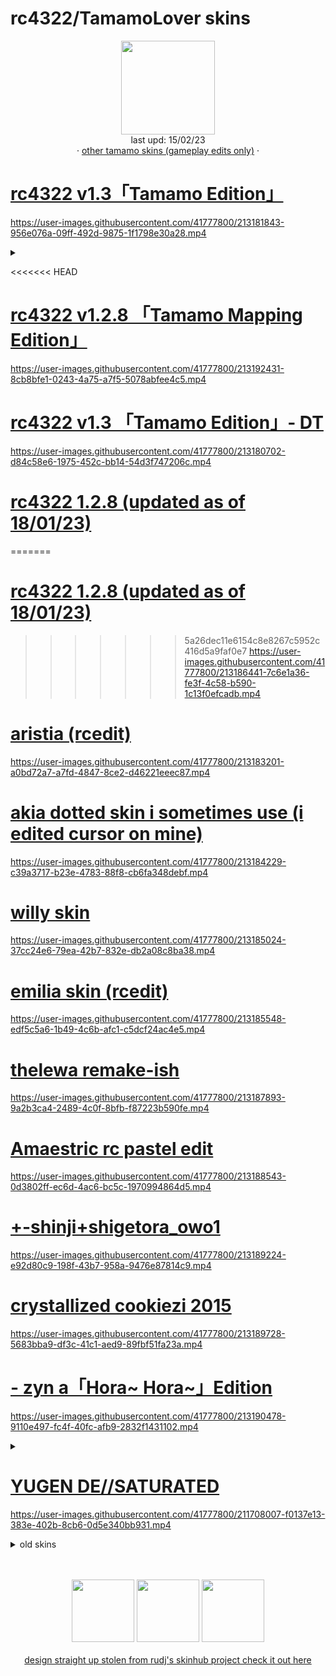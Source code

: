 # rc4322/TamamoLover skins
<p align="center">
<a href="https://osu.ppy.sh/users/7772622">
  <img src="https://a.ppy.sh/7772622"  
       width="150"
       height="150"></a>
<br>
  last upd: 15/02/23
  <br>
  · <a href=https://github.com/TechnoSL/rc-osuskins/blob/master/tamamo.md>other tamamo skins (gameplay edits only)</a> · 
</p>

# [rc4322 v1.3「Tamamo Edition」](https://rc4322.s-ul.eu/DIvs7GKu)
https://user-images.githubusercontent.com/41777800/213181843-956e076a-09ff-492d-9875-1f1798e30a28.mp4
<details>
<summary></summary>
"ever make a skin as a joke? yeah this one went too far" - me https://b.catgirlsare.sexy/LhCZ7LmdDFzB.png
<br>
if %con_hvoice=0 dwave 13,"voice\tamamo2_17.ogg"
</details>

<<<<<<< HEAD
# [rc4322 v1.2.8 「Tamamo Mapping Edition」](https://rc4322.s-ul.eu/bUoyZpbl)
https://user-images.githubusercontent.com/41777800/213192431-8cb8bfe1-0243-4a75-a7f5-5078abfee4c5.mp4

# [rc4322 v1.3 「Tamamo Edition」- DT](https://rc4322.s-ul.eu/bUoyZpbl)
https://user-images.githubusercontent.com/41777800/213180702-d84c58e6-1975-452c-bb14-54d3f747206c.mp4

# [rc4322 1.2.8 (updated as of 18/01/23)](https://drive.google.com/file/d/1bQzSglCgN_Vdsl6D2DoKj8Urp8AuDd4h/view?usp=share_link)
=======
# [rc4322 1.2.8 (updated as of 18/01/23)](https://rc4322.s-ul.eu/g02QkXmW)
>>>>>>> 5a26dec11e6154c8e8267c5952c416d5a9faf0e7
https://user-images.githubusercontent.com/41777800/213186441-7c6e1a36-fe3f-4c58-b590-1c13f0efcadb.mp4

# [aristia (rcedit)](https://rc4322.s-ul.eu/UR0FEZtU)
https://user-images.githubusercontent.com/41777800/213183201-a0bd72a7-a7fd-4847-8ce2-d46221eeec87.mp4

# [akia dotted skin i sometimes use (i edited cursor on mine)](https://drive.google.com/file/d/1cd_VEyu3VhRIWwYArSH18CX1CrBSAGu9/view?usp=share_link)
https://user-images.githubusercontent.com/41777800/213184229-c39a3717-b23e-4783-88f8-cb6fa348debf.mp4

# [willy skin](https://puu.sh/H3y9f/43fcb5dd24.osk)
https://user-images.githubusercontent.com/41777800/213185024-37cc24e6-79ea-42b7-832e-db2a08c8ba38.mp4

# [emilia skin (rcedit)](https://rc4322.s-ul.eu/0tkUMWhX)
https://user-images.githubusercontent.com/41777800/213185548-edf5c5a6-1b49-4c6b-afc1-c5dcf24ac4e5.mp4

# [thelewa remake-ish](https://rc4322.s-ul.eu/ALAFlzTD)
https://user-images.githubusercontent.com/41777800/213187893-9a2b3ca4-2489-4c0f-8bfb-f87223b590fe.mp4

# [Amaestric rc pastel edit](https://rc4322.s-ul.eu/54HN61gT)
https://user-images.githubusercontent.com/41777800/213188543-0d3802ff-ec6d-4ac6-bc5c-1970994864d5.mp4

# [+-shinji+shigetora_owo1](https://rc4322.s-ul.eu/MoERUNh3)
https://user-images.githubusercontent.com/41777800/213189224-e92d80c9-198f-43b7-958a-9476e87814c9.mp4

# [crystallized cookiezi 2015](https://drive.google.com/file/d/1-SfZV4N0roQLxlwdEeIifeEKb3IxcaYS/view?usp=sharing)
https://user-images.githubusercontent.com/41777800/213189728-5683bba9-df3c-41c1-aed9-89fbf51fa23a.mp4

# [- zyn a「Hora~ Hora~」Edition](https://rc4322.s-ul.eu/pPJdyJ3K)
https://user-images.githubusercontent.com/41777800/213190478-9110e497-fc4f-40fc-afb9-2832f1431102.mp4
<details>
<summary></summary>
the original trump card.
<br>
if %con_hvoice=0 dwave 13,"voice\alice4_04.ogg"
</details>

# [YUGEN DE//SATURATED](https://rc4322.s-ul.eu/8IhaYVC8)
https://user-images.githubusercontent.com/41777800/211708007-f0137e13-383e-402b-8cb6-0d5e340bb931.mp4
<details>
<summary>old skins</summary>
<br>
rc4322 1.2.6 (old version for those who want it still: https://rc4322.s-ul.eu/PbB7Tz6c
</details>

<p align="center">
  <br></br>
  <a href="https://www.twitch.tv/rc4322">
  <img src="https://i.imgur.com/HM030lk.png" 
       width="100" 
       height="100"></a>
  <a href="https://www.youtube.com/@tekunotri">
  <img src="https://i.imgur.com/YWbDUUy.png"  
       width="100" 
       height="100"></a>

  <a href="https://twitter.com/ignTechno">
  <img src="https://i.imgur.com/PUQ5uWf.png" 
       width="100" 
       height="100"></a>
  <br></br>
    <a href="https://github.com/rudj-skinhub/woal/blob/tyfh/README.md">design straight up stolen from rudj's skinhub project check it out here</a>
 </p>
